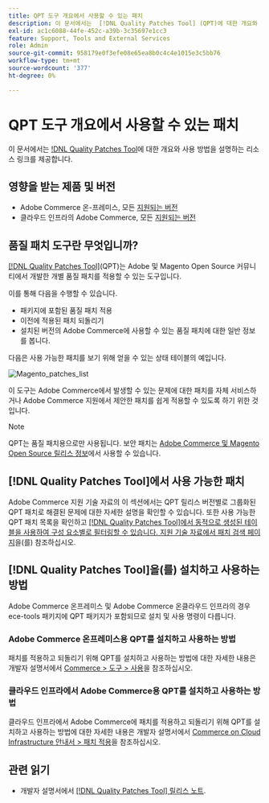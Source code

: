 ```yaml
---
title: QPT 도구 개요에서 사용할 수 있는 패치
description: 이 문서에서는  [!DNL Quality Patches Tool] (QPT)에 대한 개요와 사용 방법을 설명하는 리소스 링크를 제공합니다.
exl-id: ac1c6088-44fe-452c-a39b-3c35697e1cc3
feature: Support, Tools and External Services
role: Admin
source-git-commit: 958179e0f3efe08e65ea8b0c4c4e1015e3c5bb76
workflow-type: tm+mt
source-wordcount: '377'
ht-degree: 0%

---
```


# QPT 도구 개요에서 사용할 수 있는 패치

이 문서에서는 [!DNL Quality Patches Tool](QPT)에 대한 개요와 사용 방법을 설명하는 리소스 링크를 제공합니다.

## 영향을 받는 제품 및 버전

* Adobe Commerce 온-프레미스, 모든 [지원되는 버전](https://www.adobe.com/content/dam/cc/en/legal/terms/enterprise/pdfs/Adobe-Commerce-Software-Lifecycle-Policy.pdf)
* 클라우드 인프라의 Adobe Commerce, 모든 [지원되는 버전](https://www.adobe.com/content/dam/cc/en/legal/terms/enterprise/pdfs/Adobe-Commerce-Software-Lifecycle-Policy.pdf)

## 품질 패치 도구란 무엇입니까?

[[!DNL Quality Patches Tool]](https://github.com/magento/quality-patches)(QPT)는 Adobe 및 Magento Open Source 커뮤니티에서 개발한 개별 품질 패치를 적용할 수 있는 도구입니다.

이를 통해 다음을 수행할 수 있습니다.

* 패키지에 포함된 품질 패치 적용
* 이전에 적용된 패치 되돌리기
* 설치된 버전의 Adobe Commerce에 사용할 수 있는 품질 패치에 대한 일반 정보를 봅니다.

다음은 사용 가능한 패치를 보기 위해 얻을 수 있는 상태 테이블의 예입니다.

![Magento_patches_list](assets/status_table.png)

이 도구는 Adobe Commerce에서 발생할 수 있는 문제에 대한 패치를 자체 서비스하거나 Adobe Commerce 지원에서 제안한 패치를 쉽게 적용할 수 있도록 하기 위한 것입니다.

>[!NOTE]
>
>QPT는 품질 패치용으로만 사용됩니다. 보안 패치는 [Adobe Commerce 및 Magento Open Source 릴리스 정보](https://experienceleague.adobe.com/docs/commerce-operations/release/notes/overview.html)에서 사용할 수 있습니다.

## [!DNL Quality Patches Tool]에서 사용 가능한 패치

Adobe Commerce 지원 기술 자료의 이 섹션에서는 QPT 릴리스 버전별로 그룹화된 QPT 패치로 해결된 문제에 대한 자세한 설명을 확인할 수 있습니다.
또한 사용 가능한 QPT 패치 목록을 확인하고 [[!DNL Quality Patches Tool]에서 동적으로 생성된 테이블을 사용하여 구성 요소별로 필터링할 수 있습니다. 지원 기술 자료에서 패치 검색 페이지](https://experienceleague.adobe.com/tools/commerce-quality-patches/index.html)을(를) 참조하십시오.

## [!DNL Quality Patches Tool]을(를) 설치하고 사용하는 방법

Adobe Commerce 온프레미스 및 Adobe Commerce 온클라우드 인프라의 경우 ece-tools 패키지에 QPT 패키지가 포함되므로 설치 및 사용 명령이 다릅니다.

### Adobe Commerce 온프레미스용 QPT를 설치하고 사용하는 방법

패치를 적용하고 되돌리기 위해 QPT를 설치하고 사용하는 방법에 대한 자세한 내용은 개발자 설명서에서 [Commerce > 도구 > 사용](https://experienceleague.adobe.com/docs/commerce-operations/tools/quality-patches-tool/usage.html)을 참조하십시오.

### 클라우드 인프라에서 Adobe Commerce용 QPT를 설치하고 사용하는 방법

클라우드 인프라에서 Adobe Commerce에 패치를 적용하고 되돌리기 위해 QPT를 설치하고 사용하는 방법에 대한 자세한 내용은 개발자 설명서에서 [Commerce on Cloud Infrastructure 안내서 > 패치 적용](https://experienceleague.adobe.com/docs/commerce-cloud-service/user-guide/develop/upgrade/apply-patches.html)을 참조하십시오.

## 관련 읽기

* 개발자 설명서에서 [[!DNL Quality Patches Tool] 릴리스 노트](https://experienceleague.adobe.com/docs/commerce-operations/tools/quality-patches-tool/release-notes.html).
